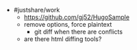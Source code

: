 - #justshare/work
	- https://github.com/gj52/HugoSample
	- remove options, force plaintext
		- git diff when there are conflicts
	- are there html diffing tools?